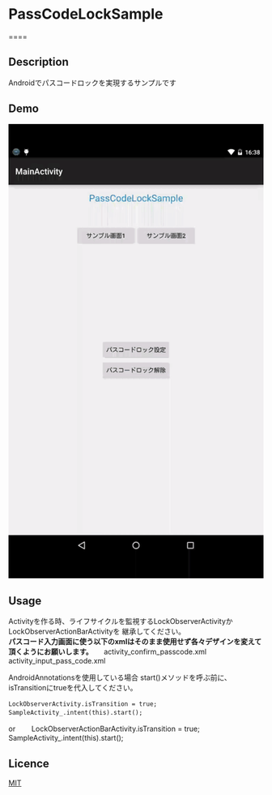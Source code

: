 # PassCodeLockSample
====
## Description
Androidでパスコードロックを実現するサンプルです

## Demo

![](/passcodelock.gif)

## Usage

Activityを作る時、ライフサイクルを監視するLockObserverActivityかLockObserverActionBarActivityを
継承してください。  
  **パスコード入力画面に使う以下のxmlはそのまま使用せず各々デザインを変えて頂くようにお願いします。**  　
  activity_confirm_passcode.xml  
  activity_input_pass_code.xml  

AndroidAnnotationsを使用している場合
start()メソッドを呼ぶ前に、isTransitionにtrueを代入してください。

	LockObserverActivity.isTransition = true;
	SampleActivity_.intent(this).start();　　
  or　　
	LockObserverActionBarActivity.isTransition = true;  
	SampleActivity_.intent(this).start();  

## Licence

[MIT](https://github.com/tcnksm/tool/blob/master/LICENCE)